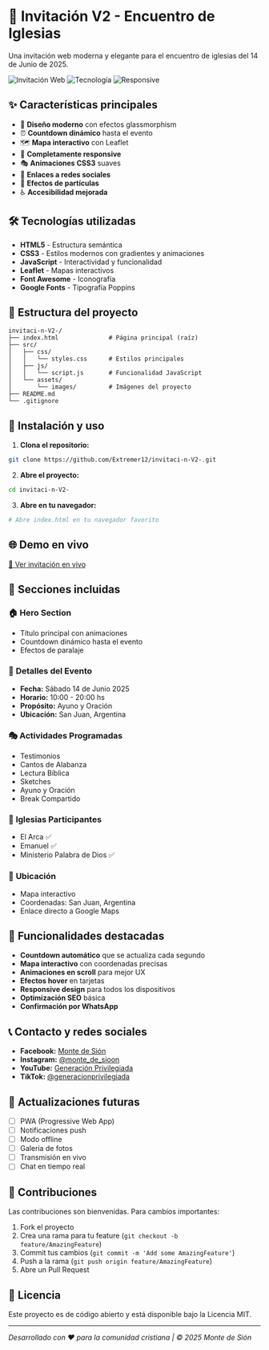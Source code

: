 # 🙏 Invitación V2 - Encuentro de Iglesias

Una invitación web moderna y elegante para el encuentro de iglesias del 14 de Junio de 2025.

![Invitación Web](https://img.shields.io/badge/Estado-Activo-brightgreen)
![Tecnología](https://img.shields.io/badge/Tecnología-HTML%2FCSS%2FJS-blue)
![Responsive](https://img.shields.io/badge/Responsive-✓-success)

## ✨ Características principales

- 🎨 **Diseño moderno** con efectos glassmorphism
- ⏰ **Countdown dinámico** hasta el evento
- 🗺️ **Mapa interactivo** con Leaflet
- 📱 **Completamente responsive**
- 🎭 **Animaciones CSS3** suaves
- 🔗 **Enlaces a redes sociales**
- 💫 **Efectos de partículas**
- ♿ **Accesibilidad mejorada**

## 🛠️ Tecnologías utilizadas

- **HTML5** - Estructura semántica
- **CSS3** - Estilos modernos con gradientes y animaciones
- **JavaScript** - Interactividad y funcionalidad
- **Leaflet** - Mapas interactivos
- **Font Awesome** - Iconografía
- **Google Fonts** - Tipografía Poppins

## 📁 Estructura del proyecto

```
invitaci-n-V2-/
├── index.html              # Página principal (raíz)
├── src/
│   ├── css/
│   │   └── styles.css      # Estilos principales
│   ├── js/
│   │   └── script.js       # Funcionalidad JavaScript
│   └── assets/
│       └── images/         # Imágenes del proyecto
├── README.md
└── .gitignore
```

## 🚀 Instalación y uso

1. **Clona el repositorio:**
```bash
git clone https://github.com/Extremer12/invitaci-n-V2-.git
```

2. **Abre el proyecto:**
```bash
cd invitaci-n-V2-
```

3. **Abre en tu navegador:**
```bash
# Abre index.html en tu navegador favorito
```

## 🌐 Demo en vivo

[🔗 Ver invitación en vivo](https://extremer12.github.io/invitaci-n-V2-/)

## 📱 Secciones incluidas

### 🏠 **Hero Section**
- Título principal con animaciones
- Countdown dinámico hasta el evento
- Efectos de paralaje

### 📅 **Detalles del Evento**
- **Fecha:** Sábado 14 de Junio 2025
- **Horario:** 10:00 - 20:00 hs
- **Propósito:** Ayuno y Oración
- **Ubicación:** San Juan, Argentina

### 🎭 **Actividades Programadas**
- Testimonios
- Cantos de Alabanza
- Lectura Bíblica
- Sketches
- Ayuno y Oración
- Break Compartido

### 👥 **Iglesias Participantes**
- El Arca ✅
- Emanuel ✅
- Ministerio Palabra de Dios ✅

### 📍 **Ubicación**
- Mapa interactivo
- Coordenadas: San Juan, Argentina
- Enlace directo a Google Maps

## 🎯 Funcionalidades destacadas

- **Countdown automático** que se actualiza cada segundo
- **Mapa interactivo** con coordenadas precisas
- **Animaciones en scroll** para mejor UX
- **Efectos hover** en tarjetas
- **Responsive design** para todos los dispositivos
- **Optimización SEO** básica
- **Confirmación por WhatsApp**

## 📞 Contacto y redes sociales

- **Facebook:** [Monte de Sión](https://www.facebook.com/Iglesiiamontedesion)
- **Instagram:** [@monte_de_sioon](https://www.instagram.com/monte_de_sioon/)
- **YouTube:** [Generación Privilegiada](https://www.youtube.com/@GeneracionPrivilegiada)
- **TikTok:** [@generacionprivilegiada](https://www.tiktok.com/@generacionprivilegiada)

## 🔄 Actualizaciones futuras

- [ ] PWA (Progressive Web App)
- [ ] Notificaciones push
- [ ] Modo offline
- [ ] Galería de fotos
- [ ] Transmisión en vivo
- [ ] Chat en tiempo real

## 🤝 Contribuciones

Las contribuciones son bienvenidas. Para cambios importantes:

1. Fork el proyecto
2. Crea una rama para tu feature (`git checkout -b feature/AmazingFeature`)
3. Commit tus cambios (`git commit -m 'Add some AmazingFeature'`)
4. Push a la rama (`git push origin feature/AmazingFeature`)
5. Abre un Pull Request

## 📄 Licencia

Este proyecto es de código abierto y está disponible bajo la Licencia MIT.

---

*Desarrollado con ❤️ para la comunidad cristiana | © 2025 Monte de Sión*